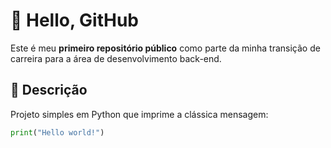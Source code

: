 # 👋 Hello, GitHub

Este é meu **primeiro repositório público** como parte da minha transição de carreira para a área de desenvolvimento back-end.

## 📜 Descrição
Projeto simples em Python que imprime a clássica mensagem:

```python
print("Hello world!")
